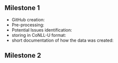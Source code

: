## Milestone 1

- GitHub creation:
- Pre-processing:
- Potential Issues identification:
- storing in CoNLL-U format:
- short documentation of how the data was created:

## Milestone 2
